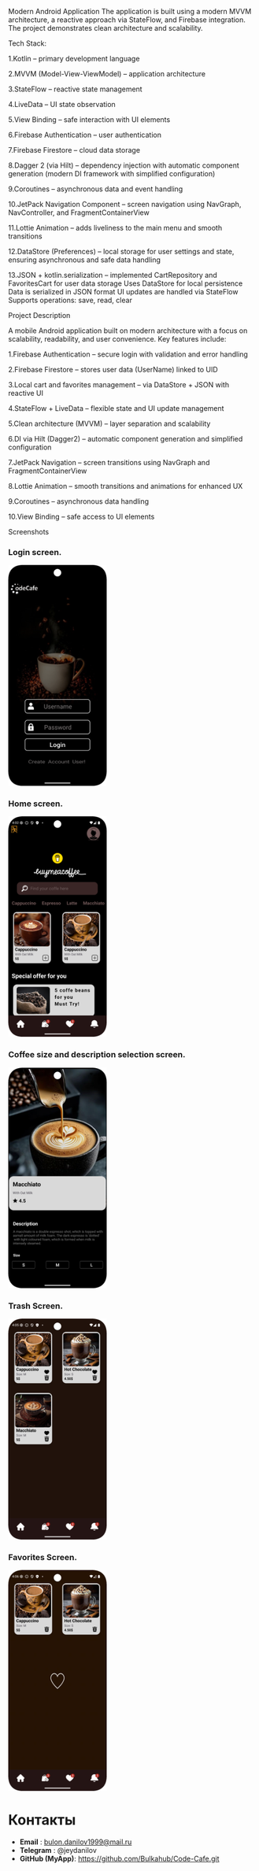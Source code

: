 Modern Android Application
The application is built using a modern MVVM architecture, a reactive approach via StateFlow, and Firebase integration. 
The project demonstrates clean architecture and scalability.

Tech Stack:

1.Kotlin – primary development language

2.MVVM (Model-View-ViewModel) – application architecture

3.StateFlow – reactive state management

4.LiveData – UI state observation

5.View Binding – safe interaction with UI elements

6.Firebase Authentication – user authentication

7.Firebase Firestore – cloud data storage

8.Dagger 2 (via Hilt) – dependency injection with automatic component generation (modern DI framework with simplified configuration)

9.Coroutines – asynchronous data and event handling

10.JetPack Navigation Component – screen navigation using NavGraph, NavController, and FragmentContainerView

11.Lottie Animation – adds liveliness to the main menu and smooth transitions

12.DataStore (Preferences) – local storage for user settings and state, ensuring asynchronous and safe data handling

13.JSON + kotlin.serialization – implemented CartRepository and FavoritesCart for user data storage
Uses DataStore for local persistence
Data is serialized in JSON format
UI updates are handled via StateFlow
Supports operations: save, read, clear


Project Description

A mobile Android application built on modern architecture with a focus on scalability, readability, and user convenience. Key features include:

1.Firebase Authentication – secure login with validation and error handling

2.Firebase Firestore – stores user data (UserName) linked to UID

3.Local cart and favorites management – via DataStore + JSON with reactive UI

4.StateFlow + LiveData – flexible state and UI update management

5.Clean architecture (MVVM) – layer separation and scalability

6.DI via Hilt (Dagger2) – automatic component generation and simplified configuration

7.JetPack Navigation – screen transitions using NavGraph and FragmentContainerView

8.Lottie Animation – smooth transitions and animations for enhanced UX

9.Coroutines – asynchronous data handling

10.View Binding – safe access to UI elements


Screenshots

<h3>Login screen.</h3>
<img src="screenshots/auth_screen.png" width="200"/>

<h3>Home screen.</h3>
<img src="screenshots/menu_screen.png" width="200"/>

<h3>Coffee size and description selection screen.</h3>
<img src="screenshots/coffe_item_screen.png" width="200"/>

<h3>Trash Screen.</h3>
<img src="screenshots/cart_screen.png" width="200"/>

<h3>Favorites Screen.</h3>
<img src="screenshots/favorites_screen.png" width="200"/>




# Контакты

- **Email** : bulon.danilov1999@mail.ru
- **Telegram** : @jeydanilov
- **GitHub (MyApp)**: https://github.com/Bulkahub/Code-Cafe.git 
